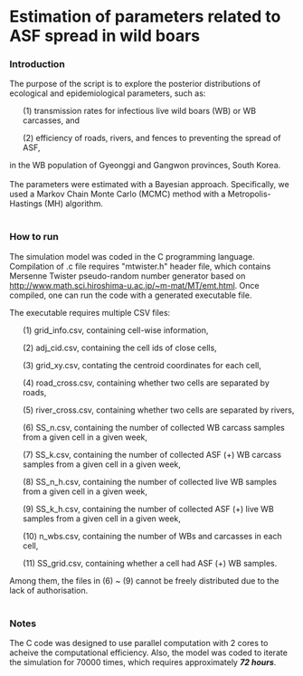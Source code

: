 # Estimation of parameters related to ASF spread in wild boars
### Introduction
The purpose of the script is to explore the posterior distributions of ecological and epidemiological parameters, such as:
<ol>(1) transmission rates for infectious live wild boars (WB) or WB carcasses, and</ol>
<ol>(2) efficiency of roads, rivers, and fences to preventing the spread of ASF,</ol>
in the WB population of Gyeonggi and Gangwon provinces, South Korea.
<br/><br/>
The parameters were estimated with a Bayesian approach. Specifically, we used a Markov Chain Monte Carlo (MCMC) method with a Metropolis-Hastings (MH) algorithm.
<br/><br/>

### How to run
The simulation model was coded in the C programming language. Compilation of .c file requires "mtwister.h" header file, which contains Mersenne Twister pseudo-random number generator based on http://www.math.sci.hiroshima-u.ac.jp/~m-mat/MT/emt.html. Once compiled, one can run the code with a generated executable file.

The executable requires multiple CSV files:
<ol> (1) grid_info.csv, containing cell-wise information,</ol>
<ol> (2) adj_cid.csv, containing the cell ids of close cells,</ol>
<ol> (3) grid_xy.csv, contating the centroid coordinates for each cell,</ol>
<ol> (4) road_cross.csv, containing whether two cells are separated by roads,</ol>
<ol> (5) river_cross.csv, containing whether two cells are separated by rivers,</ol>
<ol> (6) SS_n.csv, containing the number of collected WB carcass samples from a given cell in a given week,</ol>
<ol> (7) SS_k.csv, containing the number of collected ASF (+) WB carcass samples from a given cell in a given week,</ol>
<ol> (8) SS_n_h.csv, containing the number of collected live WB samples from a given cell in a given week,</ol>
<ol> (9) SS_k_h.csv, containing the number of collected ASF (+) live WB samples from a given cell in a given week,</ol>
<ol> (10) n_wbs.csv, containing the number of WBs and carcasses in each cell,</ol>
<ol> (11) SS_grid.csv, containing whether a cell had ASF (+) WB samples.</ol>
Among them, the files in (6) ~ (9) cannot be freely distributed due to the lack of authorisation.
<br/><br/>

### Notes
The C code was designed to use parallel computation with 2 cores to acheive the computational efficiency. 
Also, the model was coded to iterate the simulation for 70000 times, which requires approximately __*72 hours*__.
